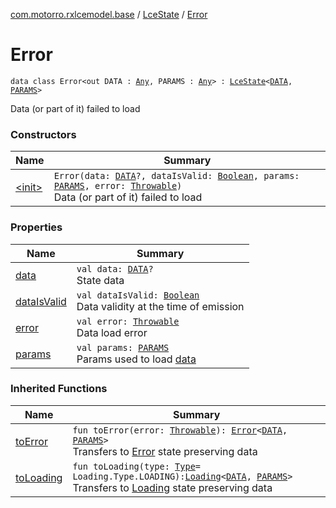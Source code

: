 [com.motorro.rxlcemodel.base](../../index.md) / [LceState](../index.md) / [Error](./index.md)

# Error

`data class Error<out DATA : `[`Any`](https://kotlinlang.org/api/latest/jvm/stdlib/kotlin/-any/index.html)`, PARAMS : `[`Any`](https://kotlinlang.org/api/latest/jvm/stdlib/kotlin/-any/index.html)`> : `[`LceState`](../index.md)`<`[`DATA`](index.md#DATA)`, `[`PARAMS`](index.md#PARAMS)`>`

Data (or part of it) failed to load

### Constructors

| Name | Summary |
|---|---|
| [&lt;init&gt;](-init-.md) | `Error(data: `[`DATA`](index.md#DATA)`?, dataIsValid: `[`Boolean`](https://kotlinlang.org/api/latest/jvm/stdlib/kotlin/-boolean/index.html)`, params: `[`PARAMS`](index.md#PARAMS)`, error: `[`Throwable`](https://kotlinlang.org/api/latest/jvm/stdlib/kotlin/-throwable/index.html)`)`<br>Data (or part of it) failed to load |

### Properties

| Name | Summary |
|---|---|
| [data](data.md) | `val data: `[`DATA`](index.md#DATA)`?`<br>State data |
| [dataIsValid](data-is-valid.md) | `val dataIsValid: `[`Boolean`](https://kotlinlang.org/api/latest/jvm/stdlib/kotlin/-boolean/index.html)<br>Data validity at the time of emission |
| [error](error.md) | `val error: `[`Throwable`](https://kotlinlang.org/api/latest/jvm/stdlib/kotlin/-throwable/index.html)<br>Data load error |
| [params](params.md) | `val params: `[`PARAMS`](index.md#PARAMS)<br>Params used to load [data](data.md) |

### Inherited Functions

| Name | Summary |
|---|---|
| [toError](../to-error.md) | `fun toError(error: `[`Throwable`](https://kotlinlang.org/api/latest/jvm/stdlib/kotlin/-throwable/index.html)`): `[`Error`](./index.md)`<`[`DATA`](../index.md#DATA)`, `[`PARAMS`](../index.md#PARAMS)`>`<br>Transfers to [Error](./index.md) state preserving data |
| [toLoading](../to-loading.md) | `fun toLoading(type: `[`Type`](../-loading/-type/index.md)` = Loading.Type.LOADING): `[`Loading`](../-loading/index.md)`<`[`DATA`](../index.md#DATA)`, `[`PARAMS`](../index.md#PARAMS)`>`<br>Transfers to [Loading](../-loading/index.md) state preserving data |
